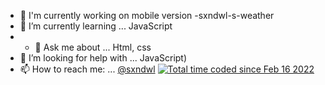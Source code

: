 - 🔭 I'm currently working on mobile version -sxndwl-s-weather
- 🌱 I’m currently learning ... JavaScript
- - 💬 Ask me about ... Html, css
- 🤔 I’m looking for help with ... JavaScript)
- 📫 How to reach me: ... <a href="https://t.me/sxndwl">@sxndwl</a>
<a href="https://wakatime.com/@fffd9cd3-b2fd-472e-90de-445d3fc0b8c1"><img src="https://wakatime.com/badge/user/fffd9cd3-b2fd-472e-90de-445d3fc0b8c1.svg" alt="Total time coded since Feb 16 2022" /></a>
